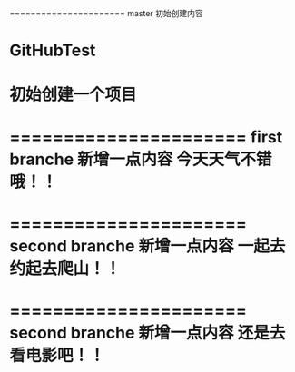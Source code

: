 ======================
master 初始创建内容
# GitHubTest
初始创建一个项目
====================

======================
first branche 
新增一点内容
今天天气不错哦！！
====================

======================
second branche 
新增一点内容
一起去约起去爬山！！
====================

======================
second branche 
新增一点内容
还是去看电影吧！！
====================
